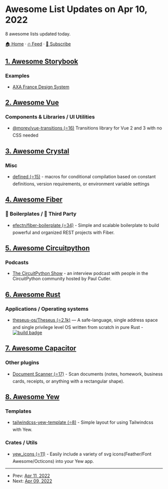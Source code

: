 # Awesome List Updates on Apr 10, 2022

8 awesome lists updated today.

[🏠 Home](/README.md) · [🔥 Feed](https://test.trackawesomelist.com/feed.xml) · [📮 Subscribe](https://trackawesomelist.us17.list-manage.com/subscribe?u=d2f0117aa829c83a63ec63c2f&id=36a103854c)



## [1. Awesome Storybook](/content/lauthieb/awesome-storybook/README.md)

### Examples

*   [AXA France Design System](https://axaguildev.github.io/react-toolkit/latest/storybook)

## [2. Awesome Vue](/content/vuejs/awesome-vue/README.md)

### Components & Libraries / UI Utilities

*   [@morev/vue-transitions (⭐16)](https://github.com/morevm/vue-transitions) Transitions library for Vue 2 and 3 with no CSS needed

## [3. Awesome Crystal](/content/veelenga/awesome-crystal/README.md)

### Misc

*   [defined (⭐15)](https://github.com/wyhaines/defined.cr) - macros for conditional compilation based on constant definitions, version requirements, or environment variable settings

## [4. Awesome Fiber](/content/gofiber/awesome-fiber/README.md)

### 🚧 Boilerplates / 🌱 Third Party

*   [efectn/fiber-boilerplate (⭐34)](https://github.com/efectn/fiber-boilerplate) - Simple and scalable boilerplate to build powerful and organized REST projects with Fiber.

## [5. Awesome Circuitpython](/content/adafruit/awesome-circuitpython/README.md)

### Podcasts

*   [The CircuitPython Show](https://circuitpythonshow.com/) - an interview podcast with people in the CircuitPython community hosted  by Paul Cutler.

## [6. Awesome Rust](/content/rust-unofficial/awesome-rust/README.md)

### Applications / Operating systems

*   [theseus-os/Theseus (⭐2.1k)](https://github.com/theseus-os/Theseus) — A safe-language, single address space and single privilege level OS written from scratch in pure Rust - [![build badge](https://img.shields.io/github/workflow/status/theseus-os/Theseus/Documentation?label=docs%20build)](https://www.theseus-os.com/Theseus/book/index.html)

## [7. Awesome Capacitor](/content/riderx/awesome-capacitor/README.md)

### Other plugins

*   [Document Scanner (⭐17)](https://github.com/websitebeaver/capacitor-document-scanner) - Scan documents (notes, homework, business cards, receipts, or anything with a rectangular shape).

## [8. Awesome Yew](/content/jetli/awesome-yew/README.md)

### Templates

*   [tailwindcss-yew-template (⭐8)](https://github.com/vvcaw/tailwindcss-yew-template) - Simple layout for using Tailwindcss with Yew.

### Crates / Utils

*   [yew\_icons (⭐11)](https://github.com/finnbear/yew_icons) - Easily include a variety of svg icons(Feather/Font Awesome/Octicons) into your Yew app.

---

- Prev: [Apr 11, 2022](/content/2022/04/11/README.md)
- Next: [Apr 09, 2022](/content/2022/04/09/README.md)
